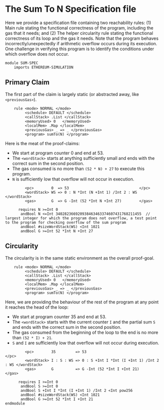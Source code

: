 The Sum To N Specification file
===============================

Here we provide a specification file containing two reachability rules:
(1) Main rule stating the functional correctness of the program, including the gas that it needs; and
(2) The helper circularity rule stating the functional correctness of its loop and the gas it needs.
Note that the program behaves incorrectly/unexpectedly if arithmetic overflow occurs during its execution.
One challenge in verifying this program is to identify the conditions under which overflow does not occur.

```{.k .sum-to-n}
module SUM-SPEC
    imports ETHEREUM-SIMULATION
```

Primary Claim
-------------

The first part of the claim is largely static (or abstracted away, like `<previousGas>`).

```{.k .sum-to-n}
    rule <mode> NORMAL </mode>
         <schedule> DEFAULT </schedule>
         <callStack> .List </callStack>
         <memoryUsed> 0   </memoryUsed>
         <localMem> .Map </localMem>
         <previousGas> _ => _ </previousGas>
         <program> sumTo(N) </program>
```

Here is the meat of the proof-claims:

-   We start at program counter 0 and end at 53.
-   The `<wordStack>` starts at anything sufficiently small and ends with the correct sum in the second position.
-   The gas consumed is no more than `(52 * N) + 27` to execute this program.
-   `N` is sufficiently low that overflow will not occur in execution.

```{.k .sum-to-n}
         <pc>        0  => 53                                </pc>
         <wordStack> WS => 0 : N *Int (N +Int 1) /Int 2 : WS </wordStack>
         <gas>       G  => G -Int (52 *Int N +Int 27)        </gas>

      requires N >=Int 0
       andBool N <=Int 340282366920938463463374607431768211455  // largest integer for which the program does not overflow, a test point to the program for checking overflow of the sum program
       andBool #sizeWordStack(WS) <Int 1021
       andBool G >=Int 52 *Int N +Int 27
```

Circularity
-----------

The circularity is in the same static environment as the overall proof-goal.

```{.k .sum-to-n}
    rule <mode> NORMAL </mode>
         <schedule> DEFAULT </schedule>
         <callStack> .List </callStack>
         <memoryUsed> 0   </memoryUsed>
         <localMem> .Map </localMem>
         <previousGas> _ => _ </previousGas>
         <program> sumTo(N) </program>
```

Here, we are providing the behaviour of the rest of the program at any point it reaches the head of the loop:

-   We start at program counter 35 and end at 53.
-   The `<wordStack>` starts with the current counter `I` and the partial sum `S` and ends with the correct sum in the second position.
-   The gas consumed from the beginning of the loop to the end is no more than `(52 * I) + 21`.
-   `S` and `I` are sufficiently low that overflow will not occur during execution.

```{.k .sum-to-n}
         <pc>        35         => 53                                       </pc>
         <wordStack> I : S : WS => 0 : S +Int I *Int (I +Int 1) /Int 2 : WS </wordStack>
         <gas>       G          => G -Int (52 *Int I +Int 21)               </gas>

      requires I >=Int 0
       andBool S >=Int 0
       andBool S +Int I *Int (I +Int 1) /Int 2 <Int pow256
       andBool #sizeWordStack(WS) <Int 1021
       andBool G >=Int 52 *Int I +Int 21
endmodule
```
